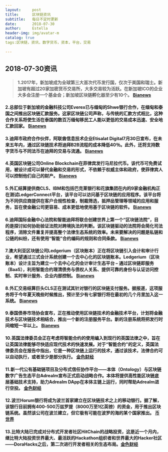 ```yaml
---
layout:     post 
title:      区块链资讯
subtitle:   每日不定时更新 
date:       2018-07-30 
author:     Estella 
header-img: img/avatar-m
catalog: true
tags:区块链，资讯，数字货币，资本，平台，交易
    
---
```


## 2018-07-30资讯
>#### 1.2017年，新加坡成为全球第三大首次代币发行国，仅次于美国和瑞士。新加坡有超过20家加密货币交易所，大多交易较为活跃。在新加坡ICO的企业大多会注册一个基金会；新加坡区块链孵化器至少有10个。 [Bianews](http://www.bianews.com/news/flash?id=17440)

#### 2.总部位于新加坡的金融科技公司Everex已与缅甸的Shwe银行合作，在缅甸和泰国之间推出区块链汇款服务。这家区块链公司声称，与传统的汇款方式相比，这种合作关系将使生活在泰国的数百万缅甸移民工人能以更低的交易成本迅速、安全地汇款回家。 [Bianews](http://www.bianews.com/news/flash?id=17432)

#### 3.迪拜市政府合作伙伴，阿联酋信息技术企业Etisalat Digital7月30日宣布，在未来五年内，通过区块链技术将迪拜B2B流程的成本降低40％。此外，还将支持数字货币与不同法币在迪拜的交易与流通。 [Bianews](http://www.bianews.com/news/flash?id=17425)

#### 4.英国区块链公司Online Blockchain在菲律宾发行马尼拉代币。该代币可免费试用，被设计成可以替代金融和交易的形式，不依赖于权威主体和政府，使菲律宾人可以控制他们自己的财产。 [Bianews](http://www.bianews.com/news/flash?id=17425)

#### 5.外汇结算提供商CLS、IBM和包括巴克莱银行和花旗集团在内的9家金融机构正在测试LedgerConnect平台，该平台可以访问基于区块链的应用程序。该平台将为不同供应商提供在客户合规性检查，制裁筛选，抵押品管理等领域的应用和服务，旨在使金融公司更容易、成本更低地使用基于区块链的软件。 [Bianews](http://www.bianews.com/news/flash?id=17421)

#### 6.迪拜国际金融中心法院和智能迪拜将联合创建世界上第一个“区块链法院”，目的是探讨如何协助验证法院对跨境执法的判断。该区块链驱动的法院将会简化司法程序，消除文件重复并提高整个法律生态系统的效率。未来要解决的问题是私链和公链的纠纷，还有使用“智能”合约编码的规则和合同条款。 [Bianews](http://www.bianews.com/news/flash?id=17421)

#### 7.澳大利亚区块链公司Ledgerium（区块账本）正在将区块链引入会计和审计行业，希望通过三式会计系统创建一个去中心化的区块链账本。Ledgerium（区块账本）设计主旨为建立一个去中心化的会计审计生态平台 – 通过区块链即服务（BaaS），利用智能合约理清债务与债权人关系、提供可靠的身份与认证访问控制、实时审计服务、企业内部控制。 [Bianews](http://www.bianews.com/news/flash?id=17408)

#### 8.外汇交易结算巨头CLS正在测试其针对银行的区块链支付服务。据报道，这项服务将于今年夏天晚些时候推出，预计至少有七家银行将在最初的几个月里加入这一系统。 [Bianews](http://www.bianews.com/news/flash?id=17362)

#### 9.泰国债券市场协会宣布，正在推动使用区块链技术的金融技术平台，计划将金融技术与区块链技术相结合，推出一个新的注册服务平台。新的注册系统将把发行时间缩短一半以上。 [Bianews](http://www.bianews.com/news/flash?id=17359)

#### 10.英国法律委员会正在考虑将智能合约的使用编入到现行的英国法律之中，旨在让英国法律能够尽快适应现代技术的快速发展。对于“智能合约”的定义，英国法律委员会在报告中指出，它是一种区块链上运行的技术，通过该技术，法律合约可以自动执行，或者至少是部分执行。 [金色财经](https://www.jinse.com/news/blockchain/220129.html)

#### 11.新一代公有基础链项目及分布式信任协作平台——本体（Ontology）与区块链数字广告生态平台Adrealm宣布正式启动战略合作。本体将提供高性能区块链底层基础技术支持，助力Adrealm DApp在本体主链上运行，同时帮助Adrealm进行空投。 [金色财经](https://www.jinse.com/bitcoin/220309.html)

#### 12.波兰Horum银行将成为波兰首家建立在区块链技术之上的移动银行。据了解，该银行目前拥有400-500万兹罗提（8000万至1亿英镑）的资金，用于推出区块链系统。虽然该公司在波兰建立，但它极有可能在波罗的海的某个国家推出。 [币世界](http://www.bishijie.com/kuaixun_84883)

#### 13.比特大陆已完成对分布式开发者社区HitChain的战略投资，这是近一个月内，继比特大陆投资世界最大、最活跃的Hackathon组织者和世界最大的Hacker社区——DoraHacks之后，第二次进行开发者相关的生态布局。[金色财经](https://www.jinse.com/bitcoin/220116.html)
